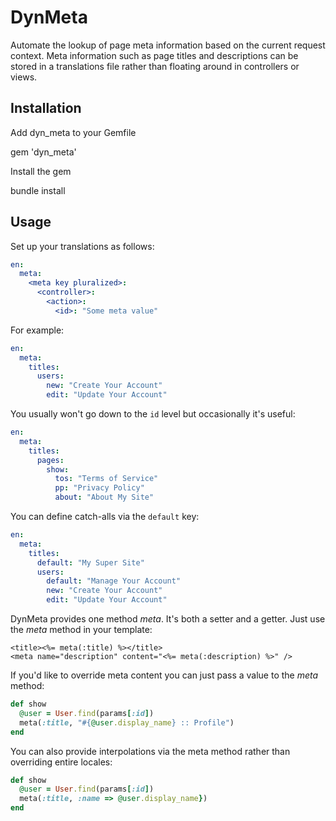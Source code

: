 # DynMeta

Automate the lookup of page meta information based on the current request context. Meta information such as page titles and descriptions can be stored in a translations file rather than floating around in controllers or views.

## Installation

Add dyn_meta to your Gemfile

 gem 'dyn_meta'

Install the gem

 bundle install
 
## Usage

Set up your translations as follows:

```yml
en:
  meta:
    <meta key pluralized>:
      <controller>:
        <action>:
          <id>: "Some meta value"
```

For example:

```yml
en:
  meta:
    titles:
      users:
        new: "Create Your Account"
        edit: "Update Your Account"
```

You usually won't go down to the `id` level but occasionally it's useful:

```yml
en:
  meta:
    titles:
      pages:
        show:
          tos: "Terms of Service"
          pp: "Privacy Policy"
          about: "About My Site"
```

You can define catch-alls via the `default` key:

```yml
en:
  meta:
    titles:
      default: "My Super Site"
      users:
        default: "Manage Your Account"
        new: "Create Your Account"
        edit: "Update Your Account"
``` 

DynMeta provides one method *meta*. It's both a setter and a getter. Just use the *meta* method in your template:

```erb
<title><%= meta(:title) %></title>
<meta name="description" content="<%= meta(:description) %>" />
```

If you'd like to override meta content you can just pass a value to the *meta* method:

```ruby
def show
  @user = User.find(params[:id])
  meta(:title, "#{@user.display_name} :: Profile")
end
```

You can also provide interpolations via the meta method rather than overriding entire locales:

```ruby
def show
  @user = User.find(params[:id])
  meta(:title, :name => @user.display_name})
end
```
 